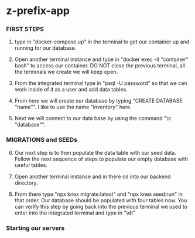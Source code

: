 # z-prefix-app

### FIRST STEPS
1. type in "docker-compose up" in the terminal to get our container up and running for our database.

2. Open another terminal instance and type in "docker exec -it "container" bash" to access our container. DO NOT close the previous terminal, all the terminals we create we will keep open.

3. From the integrated terminal type in "psql -U password" so that we can work inside of it as a user and add data tables.

4. From here we will create our database by typing "CREATE DATABASE "name"". I like to use the name "inventory" here.

5. Next we will connect to our data base by using the command "\c "database"".

### MIGRATIONS and SEEDs
6. Our next step is to then populate the data table with our seed data. Follow the next sequence of steps to populate our empty database with useful tables.

7. Open another terminal instance and in there cd into our backend directory.

8. From there type "npx knex migrate:latest" and "npx knex seed:run" in that order. Our database should be populated with four tables now. You can verify this step by going back into the previous terminal we used to enter into the integrated terminal and type in "\dt"

### Starting our servers